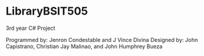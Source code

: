 # LibraryBSIT505
 3rd year C# Project

Programmed by: Jenron Condestable and J Vince Divina
Designed by: John Capistrano, Christian Jay Malinao, and John Humphrey Bueza
